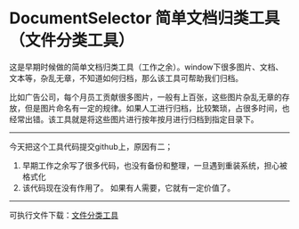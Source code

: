 
# DocumentSelector 简单文档归类工具（文件分类工具）
这是早期时候做的简单文档归类工具（工作之余）。window下很多图片、文档、文本等，杂乱无章，不知道如何归档，那么该工具可帮助我们归档。

比如广告公司，每个月员工贡献很多图片，一般有上百张，这些图片杂乱无章的存放，但是图片命名有一定的规律。如果人工进行归档，比较繁琐，占很多时间，也经常出错。该工具就是将这些图片进行按年按月进行归档到指定目录下。

------------


今天把这个工具代码提交github上，原因有二；
1. 早期工作之余写了很多代码，也没有备份和整理，一旦遇到重装系统，担心被格式化
2. 该代码现在没有作用了。 如果有人需要，它就有一定价值了。

------------


可执行文件下载：[文件分类工具](https://github.com/suncht/DocumentSelector/blob/master/%E6%96%87%E4%BB%B6%E5%88%86%E7%B1%BB%E5%B7%A5%E5%85%B7.rar "文件分类工具")